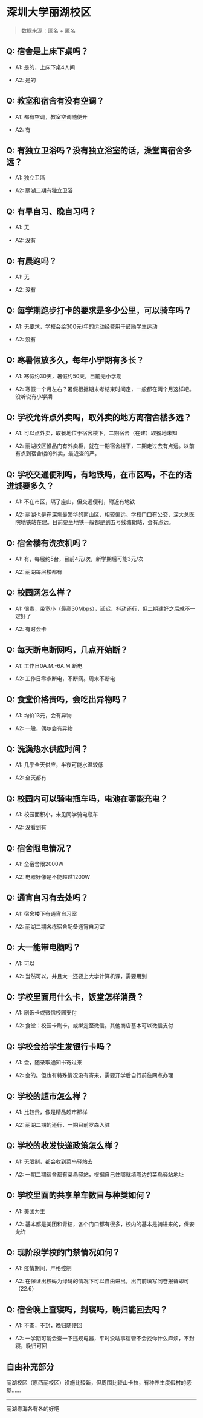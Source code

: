 # 深圳大学丽湖校区

> 数据来源：匿名 + 匿名

## Q: 宿舍是上床下桌吗？

- A1: 是的，上床下桌4人间

- A2: 是的

## Q: 教室和宿舍有没有空调？

- A1: 都有空调，教室空调随便开

- A2: 有

## Q: 有独立卫浴吗？没有独立浴室的话，澡堂离宿舍多远？

- A1: 独立卫浴

- A2: 丽湖二期有独立卫浴

## Q: 有早自习、晚自习吗？

- A1: 无

- A2: 没有

## Q: 有晨跑吗？

- A1: 无

- A2: 没有

## Q: 每学期跑步打卡的要求是多少公里，可以骑车吗？

- A1: 无要求，学校会给300元/年的运动经费用于鼓励学生运动

- A2: 没有

## Q: 寒暑假放多久，每年小学期有多长？

- A1: 寒假约30天，暑假约50天，目前无小学期

- A2: 寒假一个月左右？暑假根据期末考结束时间定，一般都在两个月这样吧。没听说有小学期

## Q: 学校允许点外卖吗，取外卖的地方离宿舍楼多远？

- A1: 可以点外卖，取餐地位于宿舍楼下，二期宿舍（在建）取餐地未知

- A2: 丽湖校区惟品门有外卖柜，就在一期宿舍楼下，二期走过去有点远。以前有点到宿舍楼的外卖，最近查的严。

## Q: 学校交通便利吗，有地铁吗，在市区吗，不在的话进城要多久？

- A1: 不在市区，隔了座山，但交通便利，附近有地铁

- A2: 丽湖也是在深圳最繁华的南山区，相较偏远。学校门口有公交，深大总医院地铁站在建。目前要坐地铁一般都是到五号线塘朗站，会有点远。

## Q: 宿舍楼有洗衣机吗？

- A1: 有，每层约5台，目前4元/次，新学期后可能3元/次

- A2: 丽湖每层楼都有

## Q: 校园网怎么样？

- A1: 很贵，带宽小（最高30Mbps），延迟、抖动还行，但二期建好之后就不一定好了

- A2: 有时会卡

## Q: 每天断电断网吗，几点开始断？

- A1: 工作日0A.M.-6A.M.断电

- A2: 工作日零点断电，不断网。周末不断电

## Q: 食堂价格贵吗，会吃出异物吗？

- A1: 均价13元，会有异物

- A2: 一般，偶尔会有异物

## Q: 洗澡热水供应时间？

- A1: 几乎全天供应，半夜可能水温较低

- A2: 全天都有

## Q: 校园内可以骑电瓶车吗，电池在哪能充电？

- A1: 校园面积小，未见同学骑电瓶车

- A2: 没看到有

## Q: 宿舍限电情况？

- A1: 全宿舍限2000W

- A2: 电器好像是不能超过1200W

## Q: 通宵自习有去处吗？

- A1: 宿舍楼下有通宵自习室

- A2: 丽湖二期各栋宿舍配备通宵自习室

## Q: 大一能带电脑吗？

- A1: 可以

- A2: 当然可以，并且大一还要上大学计算机课，需要用到

## Q: 学校里面用什么卡，饭堂怎样消费？

- A1: 刷饭卡或微信校园支付

- A2: 食堂：校园卡刷卡，或绑定至微信。其他商店基本可以微信支付

## Q: 学校会给学生发银行卡吗？

- A1: 会，随录取通知书寄过来

- A2: 会的。但也有特殊情况没有寄来，需要开学后自行前往网点办理

## Q: 学校的超市怎么样？

- A1: 比较贵，像是精品超市那样

- A2: 丽湖二期的还行，一期目前罗森入驻

## Q: 学校的收发快递政策怎么样？

- A1: 无限制，都会收到菜鸟驿站去

- A2: 一期二期宿舍都有菜鸟驿站，根据自己住哪就填哪边的菜鸟驿站地址

## Q: 学校里面的共享单车数目与种类如何？

- A1: 美团为主

- A2: 基本都是美团和青桔，各个门口都有很多，校内的基本是骑进来的，保安允许

## Q: 现阶段学校的门禁情况如何？

- A1: 疫情期间，严格控制

- A2: 在保证出校码为绿码的情况下可以自由进出，出门前填写问卷报备即可（22.6）

## Q: 宿舍晚上查寝吗，封寝吗，晚归能回去吗？

- A1: 不查，不封，晚归随便回

- A2: 一学期可能会查一下违规电器，平时没啥事宿管不会找你什么麻烦，不封寝，晚归可回

## 自由补充部分

丽湖校区（原西丽校区）设施比较新，但周围比较山卡拉，有种养生度假村的感觉......

***

丽湖粤海各有各的好吧
